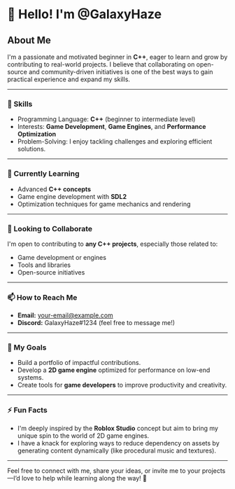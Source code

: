 # 👋 Hello! I'm @GalaxyHaze

## About Me
I'm a passionate and motivated beginner in **C++**, eager to learn and grow by contributing to real-world projects. I believe that collaborating on open-source and community-driven initiatives is one of the best ways to gain practical experience and expand my skills.

---

### 🌟 Skills
- Programming Language: **C++** (beginner to intermediate level)
- Interests: **Game Development**, **Game Engines**, and **Performance Optimization**
- Problem-Solving: I enjoy tackling challenges and exploring efficient solutions.

---

### 🌱 Currently Learning
- Advanced **C++ concepts**
- Game engine development with **SDL2**
- Optimization techniques for game mechanics and rendering

---

### 👀 Looking to Collaborate
I'm open to contributing to **any C++ projects**, especially those related to:
- Game development or engines
- Tools and libraries
- Open-source initiatives

---

### 📫 How to Reach Me
- **Email:** [your-email@example.com](mailto:diogoalexandredecodasilvapt@example.com)
- **Discord:** GalaxyHaze#1234 (feel free to message me!)

---

### 🎯 My Goals
- Build a portfolio of impactful contributions.
- Develop a **2D game engine** optimized for performance on low-end systems.
- Create tools for **game developers** to improve productivity and creativity.

---

### ⚡ Fun Facts
- I'm deeply inspired by the **Roblox Studio** concept but aim to bring my unique spin to the world of 2D game engines.
- I have a knack for exploring ways to reduce dependency on assets by generating content dynamically (like procedural music and textures).

---

Feel free to connect with me, share your ideas, or invite me to your projects—I’d love to help while learning along the way! 🚀

